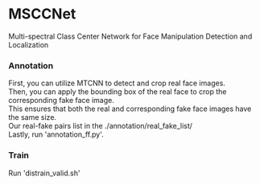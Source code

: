 # MSCCNet
Multi-spectral Class Center Network for Face Manipulation Detection and Localization

### Annotation
First, you can utilize MTCNN to detect and crop real face images. <br>
Then, you can apply the bounding box of the real face to crop the corresponding fake face image.  <br>
This ensures that both the real and corresponding fake face images have the same size.  <br>
Our real-fake pairs list in the ./annotation/real_fake_list/  <br>
Lastly, run 'annotation_ff.py'.  <br>

### Train
Run 'distrain_valid.sh'
